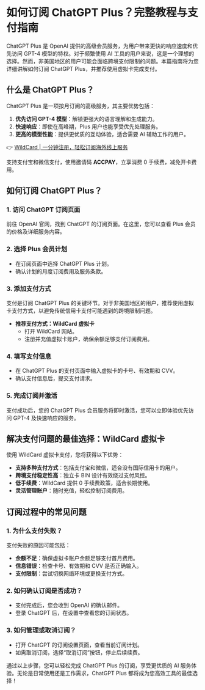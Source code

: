 # 如何订阅 ChatGPT Plus？完整教程与支付指南

ChatGPT Plus 是 OpenAI 提供的高级会员服务，为用户带来更快的响应速度和优先访问 GPT-4 模型的特权。对于频繁使用 AI 工具的用户来说，这是一个理想的选择。然而，非美国地区的用户可能会面临跨境支付限制的问题。本篇指南将为您详细讲解如何订阅 ChatGPT Plus，并推荐使用虚拟卡完成支付。

## 什么是 ChatGPT Plus？

ChatGPT Plus 是一项按月订阅的高级服务，其主要优势包括：

1. **优先访问 GPT-4 模型**：解锁更强大的语言理解和生成能力。
2. **快速响应**：即使在高峰期，Plus 用户也能享受优先处理服务。
3. **更高的模型性能**：提供更优质的互动体验，适合需要 AI 辅助工作的用户。

👉 [WildCard | 一分钟注册，轻松订阅海外线上服务](https://bbtdd.com/WildCard)

支持支付宝和微信支付，使用邀请码 **ACCPAY**，立享消费 0 手续费，减免开卡费用。

## 如何订阅 ChatGPT Plus？

### 1. 访问 ChatGPT 订阅页面

前往 OpenAI 官网，找到 ChatGPT 的订阅页面。在这里，您可以查看 Plus 会员的价格及详细服务内容。

### 2. 选择 Plus 会员计划

- 在订阅页面中选择 ChatGPT Plus 计划。
- 确认计划的月度订阅费用及服务条款。

### 3. 添加支付方式

支付是订阅 ChatGPT Plus 的关键环节。对于非美国地区的用户，推荐使用虚拟卡支付方式，以避免传统信用卡支付可能遇到的跨境限制问题。

- **推荐支付方式：WildCard 虚拟卡**
  - 打开 WildCard 网站。
  - 注册并充值虚拟卡账户，确保余额足够支付订阅费用。

### 4. 填写支付信息

- 在 ChatGPT Plus 的支付页面中输入虚拟卡的卡号、有效期和 CVV。
- 确认支付信息后，提交支付请求。

### 5. 完成订阅并激活

支付成功后，您的 ChatGPT Plus 会员服务将即时激活，您可以立即体验优先访问 GPT-4 及快速响应的服务。

## 解决支付问题的最佳选择：WildCard 虚拟卡

使用 WildCard 虚拟卡支付，您将获得以下优势：

- **支持多种支付方式**：包括支付宝和微信，适合没有国际信用卡的用户。
- **跨境支付稳定性高**：独立卡 BIN 设计有效绕过支付风控。
- **低手续费**：WildCard 提供 0 手续费政策，适合长期使用。
- **灵活管理账户**：随时充值，轻松控制订阅费用。

## 订阅过程中的常见问题

### 1. 为什么支付失败？

支付失败的原因可能包括：

- **余额不足**：确保虚拟卡账户余额足够支付首月费用。
- **信息错误**：检查卡号、有效期和 CVV 是否正确输入。
- **支付限制**：尝试切换网络环境或更换支付方式。

### 2. 如何确认订阅是否成功？

- 支付完成后，您会收到 OpenAI 的确认邮件。
- 登录 ChatGPT 后，在设置中查看您的订阅状态。

### 3. 如何管理或取消订阅？

- 打开 ChatGPT 的订阅设置页面，查看当前订阅计划。
- 如需取消订阅，选择“取消订阅”按钮，停止后续续费。

通过以上步骤，您可以轻松完成 ChatGPT Plus 的订阅，享受更优质的 AI 服务体验。无论是日常使用还是工作需求，ChatGPT Plus 都将成为您高效工具的最佳选择！